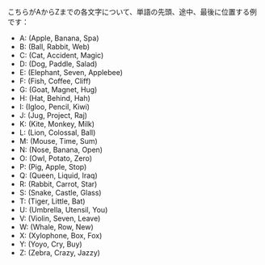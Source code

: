 こちらがAからZまでの各文字について、単語の先頭、途中、最後に位置する例です：

- A: (Apple, Banana, Spa)
- B: (Ball, Rabbit, Web)
- C: (Cat, Accident, Magic)
- D: (Dog, Paddle, Salad)
- E: (Elephant, Seven, Applebee)
- F: (Fish, Coffee, Cliff)
- G: (Goat, Magnet, Hug)
- H: (Hat, Behind, Hah)
- I: (Igloo, Pencil, Kiwi)
- J: (Jug, Project, Raj)
- K: (Kite, Monkey, Milk)
- L: (Lion, Colossal, Ball)
- M: (Mouse, Time, Sum)
- N: (Nose, Banana, Open)
- O: (Owl, Potato, Zero)
- P: (Pig, Apple, Stop)
- Q: (Queen, Liquid, Iraq)
- R: (Rabbit, Carrot, Star)
- S: (Snake, Castle, Glass)
- T: (Tiger, Little, Bat)
- U: (Umbrella, Utensil, You)
- V: (Violin, Seven, Leave)
- W: (Whale, Row, New)
- X: (Xylophone, Box, Fox)
- Y: (Yoyo, Cry, Buy)
- Z: (Zebra, Crazy, Jazzy)

